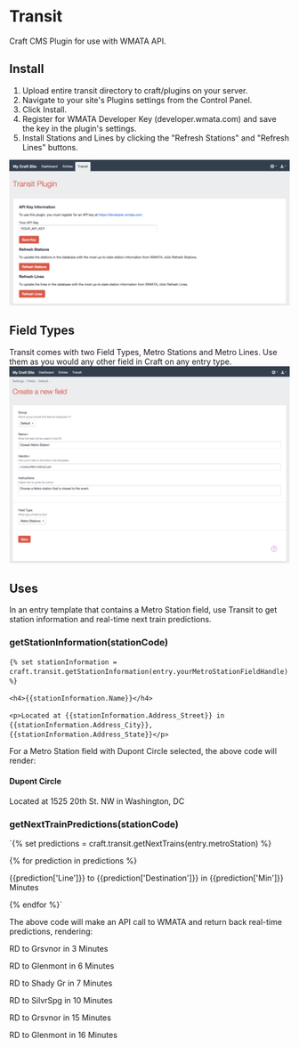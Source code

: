 # Transit
Craft CMS Plugin for use with WMATA API. 

## Install
1. Upload entire transit directory to craft/plugins on your server.
2. Navigate to your site's Plugins settings from the Control Panel.
3. Click Install.
4. Register for WMATA Developer Key (developer.wmata.com) and save the key in the plugin's settings.
5. Install Stations and Lines by clicking the "Refresh Stations" and "Refresh Lines" buttons.

![View of Transit Plugin Control Panel](/resources/screenshots/cp_panel.jpg?raw=true "Transit Plugin Control Panel")


## Field Types
Transit comes with two Field Types, Metro Stations and Metro Lines. Use them as you would any other field in Craft on any entry type.
![New field view](/resources/screenshots/new_field.jpg?raw=true "Create a new field")

## Uses
In an entry template that contains a Metro Station field, use Transit to get station information and real-time next train predictions.

### getStationInformation(stationCode)

`{% set stationInformation = craft.transit.getStationInformation(entry.yourMetroStationFieldHandle) %}`

`<h4>{{stationInformation.Name}}</h4>`

`<p>Located at {{stationInformation.Address_Street}} in {{stationInformation.Address_City}}, {{stationInformation.Address_State}}</p>`

For a Metro Station field with Dupont Circle selected, the above code will render:

#### Dupont Circle
Located at 1525 20th St. NW in Washington, DC


### getNextTrainPredictions(stationCode)

`{% set predictions = craft.transit.getNextTrains(entry.metroStation) %}

{% for prediction in predictions %}
		<p>{{prediction['Line']}} to {{prediction['Destination']}} in {{prediction['Min']}} Minutes</p>
{% endfor %}`

The above code will make an API call to WMATA and return back real-time predictions, rendering: 

RD to Grsvnor in 3 Minutes

RD to Glenmont in 6 Minutes

RD to Shady Gr in 7 Minutes

RD to SilvrSpg in 10 Minutes

RD to Grsvnor in 15 Minutes

RD to Glenmont in 16 Minutes